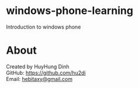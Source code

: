 # windows-phone-learning
Introduction to windows phone

# About
Created by HuyHung Dinh<br>
GitHub: https://github.com/hu2di<br>
Email: hebitaxy@gmail.com
